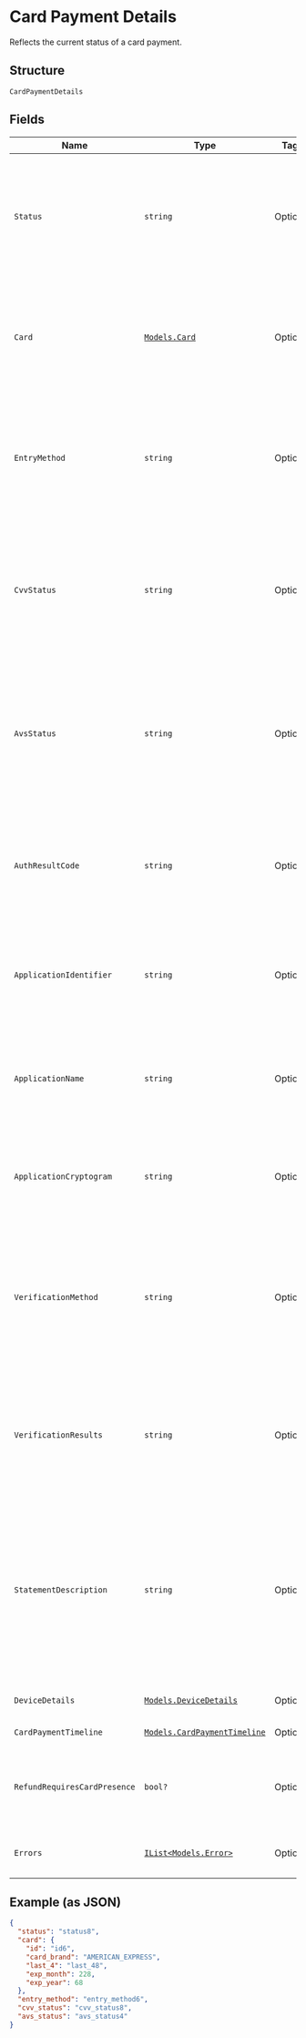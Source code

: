 
# Card Payment Details

Reflects the current status of a card payment.

## Structure

`CardPaymentDetails`

## Fields

| Name | Type | Tags | Description |
|  --- | --- | --- | --- |
| `Status` | `string` | Optional | The card payment's current state. The state can be AUTHORIZED, CAPTURED, VOIDED, or<br>FAILED.<br>**Constraints**: *Maximum Length*: `50` |
| `Card` | [`Models.Card`](/doc/models/card.md) | Optional | Represents the payment details of a card to be used for payments. These<br>details are determined by the `card_nonce` generated by `SqPaymentForm`. |
| `EntryMethod` | `string` | Optional | The method used to enter the card's details for the payment. The method can be<br>`KEYED`, `SWIPED`, `EMV`, `ON_FILE`, or `CONTACTLESS`.<br>**Constraints**: *Maximum Length*: `50` |
| `CvvStatus` | `string` | Optional | The status code returned from the Card Verification Value (CVV) check. The code can be<br>`CVV_ACCEPTED`, `CVV_REJECTED`, or `CVV_NOT_CHECKED`.<br>**Constraints**: *Maximum Length*: `50` |
| `AvsStatus` | `string` | Optional | The status code returned from the Address Verification System (AVS) check. The code can be<br>`AVS_ACCEPTED`, `AVS_REJECTED`, or `AVS_NOT_CHECKED`.<br>**Constraints**: *Maximum Length*: `50` |
| `AuthResultCode` | `string` | Optional | The status code returned by the card issuer that describes the payment's<br>authorization status.<br>**Constraints**: *Maximum Length*: `10` |
| `ApplicationIdentifier` | `string` | Optional | For EMV payments, the application ID identifies the EMV application used for the payment.<br>**Constraints**: *Maximum Length*: `32` |
| `ApplicationName` | `string` | Optional | For EMV payments, the human-readable name of the EMV application used for the payment.<br>**Constraints**: *Maximum Length*: `16` |
| `ApplicationCryptogram` | `string` | Optional | For EMV payments, the cryptogram generated for the payment.<br>**Constraints**: *Maximum Length*: `16` |
| `VerificationMethod` | `string` | Optional | For EMV payments, the method used to verify the cardholder's identity. The method can be<br>`PIN`, `SIGNATURE`, `PIN_AND_SIGNATURE`, `ON_DEVICE`, or `NONE`.<br>**Constraints**: *Maximum Length*: `50` |
| `VerificationResults` | `string` | Optional | For EMV payments, the results of the cardholder verification. The result can be<br>`SUCCESS`, `FAILURE`, or `UNKNOWN`.<br>**Constraints**: *Maximum Length*: `50` |
| `StatementDescription` | `string` | Optional | The statement description sent to the card networks.<br><br>Note: The actual statement description varies and is likely to be truncated and appended with<br>additional information on a per issuer basis.<br>**Constraints**: *Maximum Length*: `50` |
| `DeviceDetails` | [`Models.DeviceDetails`](/doc/models/device-details.md) | Optional | Details about the device that took the payment. |
| `CardPaymentTimeline` | [`Models.CardPaymentTimeline`](/doc/models/card-payment-timeline.md) | Optional | The timeline for card payments. |
| `RefundRequiresCardPresence` | `bool?` | Optional | Whether the card must be physically present for the payment to<br>be refunded.  If set to `true`, the card must be present. |
| `Errors` | [`IList<Models.Error>`](/doc/models/error.md) | Optional | Information about errors encountered during the request. |

## Example (as JSON)

```json
{
  "status": "status8",
  "card": {
    "id": "id6",
    "card_brand": "AMERICAN_EXPRESS",
    "last_4": "last_48",
    "exp_month": 228,
    "exp_year": 68
  },
  "entry_method": "entry_method6",
  "cvv_status": "cvv_status8",
  "avs_status": "avs_status4"
}
```

